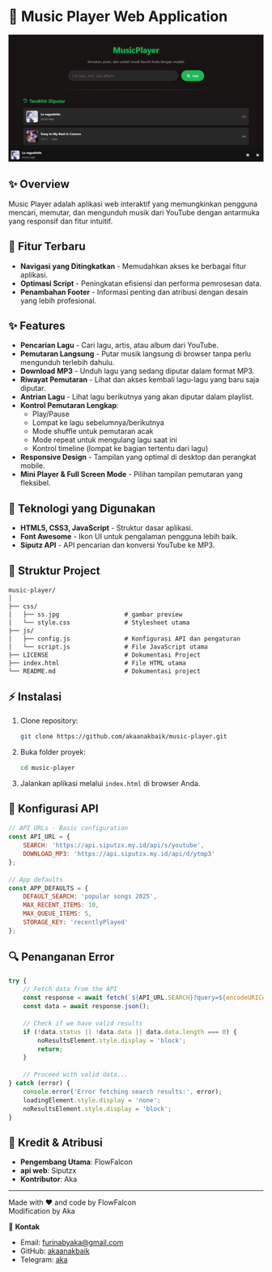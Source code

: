# 🎵 Music Player Web Application

<p align="center">
  <img alt="screenshot" src="./css/image.png">
</p>

## ✨ Overview

Music Player adalah aplikasi web interaktif yang memungkinkan pengguna mencari, memutar, dan mengunduh musik dari YouTube dengan antarmuka yang responsif dan fitur intuitif.

## 🚀 Fitur Terbaru

- **Navigasi yang Ditingkatkan** - Memudahkan akses ke berbagai fitur aplikasi.
- **Optimasi Script** - Peningkatan efisiensi dan performa pemrosesan data.
- **Penambahan Footer** - Informasi penting dan atribusi dengan desain yang lebih profesional.

## ✨ Features

- **Pencarian Lagu** - Cari lagu, artis, atau album dari YouTube.
- **Pemutaran Langsung** - Putar musik langsung di browser tanpa perlu mengunduh terlebih dahulu.
- **Download MP3** - Unduh lagu yang sedang diputar dalam format MP3.
- **Riwayat Pemutaran** - Lihat dan akses kembali lagu-lagu yang baru saja diputar.
- **Antrian Lagu** - Lihat lagu berikutnya yang akan diputar dalam playlist.
- **Kontrol Pemutaran Lengkap**:
  - Play/Pause
  - Lompat ke lagu sebelumnya/berikutnya
  - Mode shuffle untuk pemutaran acak
  - Mode repeat untuk mengulang lagu saat ini
  - Kontrol timeline (lompat ke bagian tertentu dari lagu)
- **Responsive Design** - Tampilan yang optimal di desktop dan perangkat mobile.
- **Mini Player & Full Screen Mode** - Pilihan tampilan pemutaran yang fleksibel.

## 📌 Teknologi yang Digunakan

- **HTML5, CSS3, JavaScript** - Struktur dasar aplikasi.
- **Font Awesome** - Ikon UI untuk pengalaman pengguna lebih baik.
- **Siputz API** - API pencarian dan konversi YouTube ke MP3.

## 📁 Struktur Project

```
music-player/
│
├── css/
│   ├── ss.jpg                  # gambar preview
│   └── style.css               # Stylesheet utama
├── js/
│   ├── config.js               # Konfigurasi API dan pengaturan
│   └── script.js               # File JavaScript utama
├── LICENSE                     # Dokumentasi Project
├── index.html                  # File HTML utama
└── README.md                   # Dokumentasi project
```

## ⚡ Instalasi

1. Clone repository:
   ```bash
   git clone https://github.com/akaanakbaik/music-player.git
   ```
2. Buka folder proyek:
   ```bash
   cd music-player
   ```
3. Jalankan aplikasi melalui `index.html` di browser Anda.

## 🧰 Konfigurasi API

```javascript
// API URLs - Basic configuration
const API_URL = {
    SEARCH: 'https://api.siputzx.my.id/api/s/youtube',
    DOWNLOAD_MP3: 'https://api.siputzx.my.id/api/d/ytmp3'
};

// App defaults
const APP_DEFAULTS = {
    DEFAULT_SEARCH: 'popular songs 2025',
    MAX_RECENT_ITEMS: 10,
    MAX_QUEUE_ITEMS: 5,
    STORAGE_KEY: 'recentlyPlayed'
};
```

## 🔍 Penanganan Error

```javascript
try {
    // Fetch data from the API
    const response = await fetch(`${API_URL.SEARCH}?query=${encodeURIComponent(query)}`);
    const data = await response.json();
    
    // Check if we have valid results
    if (!data.status || !data.data || data.data.length === 0) {
        noResultsElement.style.display = 'block';
        return;
    }
    
    // Proceed with valid data...
} catch (error) {
    console.error('Error fetching search results:', error);
    loadingElement.style.display = 'none';
    noResultsElement.style.display = 'block';
}
```

## 🙌 Kredit & Atribusi

- **Pengembang Utama**: FlowFalcon
- **api web**: Siputzx
- **Kontributor**: Aka

---

Made with ❤️ and code by FlowFalcon  
Modification by Aka  

📩 **Kontak**  
- Email: [furinabyaka@gmail.com](mailto:furinabyaka@gmail.com)  
- GitHub: [akaanakbaik](https://github.com/akaanakbaik)  
- Telegram: [aka](t.me/akamodebaik)
